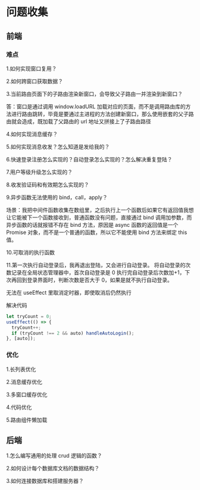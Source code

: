 # 问题收集

## 前端

### 难点

1.如何实现窗口复用？

2.如何跨窗口获取数据？

3.当前路由页面下的子路由渲染新窗口，会导致父子路由一并渲染到新窗口？

答：窗口是通过调用 window.loadURL 加载对应的页面，而不是调用路由库的方法进行路由跳转，毕竟是要通过主进程的方法创建新窗口，那么使用嵌套的父子路由就会造成，既加载了父路由的 url 地址又拼接上了子路由路径

4.如何实现消息缓存？

5.如何实现消息收发？怎么知道是发给我的？

6.快速登录注册怎么实现的？自动登录怎么实现的？怎么解决重复登陆？

7.用户等级升级怎么实现的？

8.收发验证码和有效期怎么实现的？

9.异步函数无法使用的 bind，call，apply？

场景：我把中间件函数收集在数组里，之后执行上一个函数后如果它有返回值我想让它能被下一个函数接收到，普通函数没有问题，直接通过 bind 调用加参数，而异步函数的话就报错不存在 bind 方法，原因是 async 函数的返回值是一个 Promise 对象，而不是一个普通的函数，所以它不能使用 bind 方法来绑定 this 值。

10.可取消的执行函数

11.第一次执行自动登录后，我再退出登陆，又会进行自动登录。
将自动登录的次数记录在全局状态管理器中，首次自动登录是 0 执行完自动登录后次数加+1，下次再回到登录界面时，判断次数是否大于 0，如果是就不执行自动登录。

无法在 useEffect 里取消定时器，即使取消后仍然执行

解决代码

```ts
let tryCount = 0;
useEffect(() => {
  tryCount++;
  if (tryCount !== 2 && auto) handleAutoLogin();
}, [auto]);
```

### 优化

1.长列表优化

2.消息缓存优化

3.多窗口缓存优化

4.代码优化

5.路由组件懒加载

## 后端

1.怎么编写通用的处理 crud 逻辑的函数？

2.如何设计每个数据库文档的数据结构？

3.如何连接数据库和搭建服务器？
